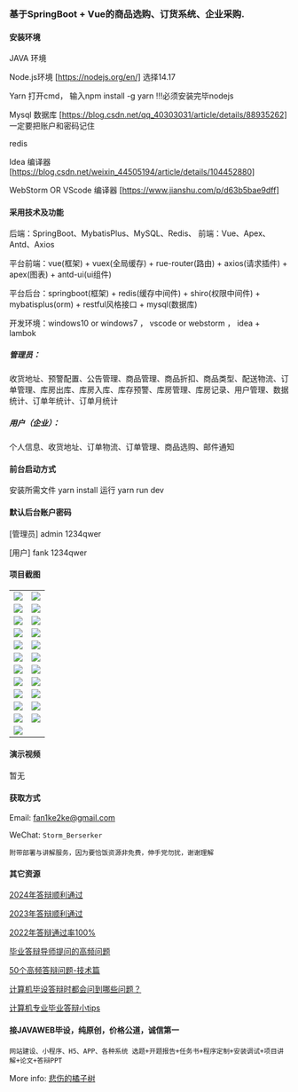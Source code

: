 ### 基于SpringBoot + Vue的商品选购、订货系统、企业采购.

#### 安装环境

JAVA 环境 

Node.js环境 [https://nodejs.org/en/] 选择14.17

Yarn 打开cmd， 输入npm install -g yarn !!!必须安装完毕nodejs

Mysql 数据库 [https://blog.csdn.net/qq_40303031/article/details/88935262] 一定要把账户和密码记住

redis

Idea 编译器 [https://blog.csdn.net/weixin_44505194/article/details/104452880]

WebStorm OR VScode 编译器 [https://www.jianshu.com/p/d63b5bae9dff]

#### 采用技术及功能

后端：SpringBoot、MybatisPlus、MySQL、Redis、
前端：Vue、Apex、Antd、Axios

平台前端：vue(框架) + vuex(全局缓存) + rue-router(路由) + axios(请求插件) + apex(图表)  + antd-ui(ui组件)

平台后台：springboot(框架) + redis(缓存中间件) + shiro(权限中间件) + mybatisplus(orm) + restful风格接口 + mysql(数据库)

开发环境：windows10 or windows7 ， vscode or webstorm ， idea + lambok

##### 管理员：
收货地址、预警配置、公告管理、商品管理、商品折扣、商品类型、配送物流、订单管理、库房出库、库房入库、库存预警、库房管理、库房记录、用户管理、数据统计、订单年统计、订单月统计

##### 用户（企业）：
个人信息、收货地址、订单物流、订单管理、商品选购、邮件通知


#### 前台启动方式
安装所需文件 yarn install 
运行 yarn run dev

#### 默认后台账户密码
[管理员]
admin
1234qwer

[用户]
fank
1234qwer
#### 项目截图

|  |  |
|---------------------|---------------------|
| ![](https://fank-bucket-oss.oss-cn-beijing.aliyuncs.com/img/1724163842940.png) | ![](https://fank-bucket-oss.oss-cn-beijing.aliyuncs.com/img/1724164056131.png) |
| ![](https://fank-bucket-oss.oss-cn-beijing.aliyuncs.com/img/1724163823376.png) | ![](https://fank-bucket-oss.oss-cn-beijing.aliyuncs.com/img/1724164024329.png) |
| ![](https://fank-bucket-oss.oss-cn-beijing.aliyuncs.com/img/1724163813056.png) | ![](https://fank-bucket-oss.oss-cn-beijing.aliyuncs.com/img/1724164012814.png) |
| ![](https://fank-bucket-oss.oss-cn-beijing.aliyuncs.com/img/1724163770938.png) | ![](https://fank-bucket-oss.oss-cn-beijing.aliyuncs.com/img/1724163997617.png) |
| ![](https://fank-bucket-oss.oss-cn-beijing.aliyuncs.com/img/1724164442822.png) | ![](https://fank-bucket-oss.oss-cn-beijing.aliyuncs.com/img/1724163964368.png) |
| ![](https://fank-bucket-oss.oss-cn-beijing.aliyuncs.com/img/1724164427269.png) | ![](https://fank-bucket-oss.oss-cn-beijing.aliyuncs.com/img/1724163941639.png) |
| ![](https://fank-bucket-oss.oss-cn-beijing.aliyuncs.com/img/1724164199384.png) | ![](https://fank-bucket-oss.oss-cn-beijing.aliyuncs.com/img/1724163915206.png) |
| ![](https://fank-bucket-oss.oss-cn-beijing.aliyuncs.com/img/1724164177340.png) | ![](https://fank-bucket-oss.oss-cn-beijing.aliyuncs.com/img/1724163904112.png) |
| ![](https://fank-bucket-oss.oss-cn-beijing.aliyuncs.com/img/1724164120157.png) | ![](https://fank-bucket-oss.oss-cn-beijing.aliyuncs.com/img/1724163889722.png) |
| ![](https://fank-bucket-oss.oss-cn-beijing.aliyuncs.com/img/1724164105989.png) | ![](https://fank-bucket-oss.oss-cn-beijing.aliyuncs.com/img/1724163873611.png) |
| ![](https://fank-bucket-oss.oss-cn-beijing.aliyuncs.com/img/1724164095248.png) | ![](https://fank-bucket-oss.oss-cn-beijing.aliyuncs.com/img/1724163854188.png) |
| ![](https://fank-bucket-oss.oss-cn-beijing.aliyuncs.com/img/1724164074310.png) |


#### 演示视频

暂无

#### 获取方式

Email: fan1ke2ke@gmail.com

WeChat: `Storm_Berserker`

`附带部署与讲解服务，因为要恰饭资源非免费，伸手党勿扰，谢谢理解`

#### 其它资源

[2024年答辩顺利通过](https://berserker287.github.io/2024/06/06/2024%E5%B9%B4%E7%AD%94%E8%BE%A9%E9%A1%BA%E5%88%A9%E9%80%9A%E8%BF%87/)

[2023年答辩顺利通过](https://berserker287.github.io/2023/06/14/2023%E5%B9%B4%E7%AD%94%E8%BE%A9%E9%A1%BA%E5%88%A9%E9%80%9A%E8%BF%87/)

[2022年答辩通过率100%](https://berserker287.github.io/2022/05/25/%E9%A1%B9%E7%9B%AE%E4%BA%A4%E6%98%93%E8%AE%B0%E5%BD%95/)

[毕业答辩导师提问的高频问题](https://berserker287.github.io/2023/06/13/%E6%AF%95%E4%B8%9A%E7%AD%94%E8%BE%A9%E5%AF%BC%E5%B8%88%E6%8F%90%E9%97%AE%E7%9A%84%E9%AB%98%E9%A2%91%E9%97%AE%E9%A2%98/)

[50个高频答辩问题-技术篇](https://berserker287.github.io/2023/06/13/50%E4%B8%AA%E9%AB%98%E9%A2%91%E7%AD%94%E8%BE%A9%E9%97%AE%E9%A2%98-%E6%8A%80%E6%9C%AF%E7%AF%87/)

[计算机毕设答辩时都会问到哪些问题？](https://www.zhihu.com/question/31020988)

[计算机专业毕业答辩小tips](https://zhuanlan.zhihu.com/p/145911029)

#### 接JAVAWEB毕设，纯原创，价格公道，诚信第一

`网站建设、小程序、H5、APP、各种系统 选题+开题报告+任务书+程序定制+安装调试+项目讲解+论文+答辩PPT`

More info: [悲伤的橘子树](https://berserker287.github.io/)
